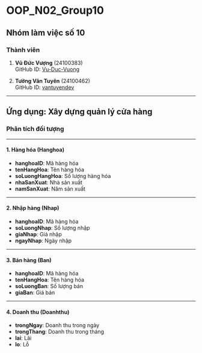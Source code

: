 # OOP_N02_Group10

## Nhóm làm việc số 10

### Thành viên

1. **Vũ Đức Vượng** (24100383)  
   GitHub ID: [Vu-Duc-Vuong](https://github.com/Vu-Duc-Vuong)

2. **Tưởng Văn Tuyên** (24100462)  
   GitHub ID: [vantuyendev](https://github.com/vantuyendev)

---

## Ứng dụng: Xây dựng quản lý cửa hàng

### **Phân tích đối tượng**

---

#### **1. Hàng hóa (Hanghoa)**
- **hanghoaID**: Mã hàng hóa
- **tenHangHoa**: Tên hàng hóa
- **soLuongHangHoa**: Số lượng hàng hóa
- **nhaSanXuat**: Nhà sản xuất
- **namSanXuat**: Năm sản xuất

---

#### **2. Nhập hàng (Nhap)**
- **hanghoaID**: Mã hàng hóa
- **soLuongNhap**: Số lượng nhập
- **giaNhap**: Giá nhập
- **ngayNhap**: Ngày nhập

---

#### **3. Bán hàng (Ban)**
- **hanghoaID**: Mã hàng hóa
- **tenHangHoa**: Tên hàng hóa
- **soLuongBan**: Số lượng bán
- **giaBan**: Giá bán

---



#### **4. Doanh thu (Doanhthu)**
- **trongNgay**: Doanh thu trong ngày
- **trongThang**: Doanh thu trong tháng
- **lai**: Lãi
- **lo**: Lỗ


